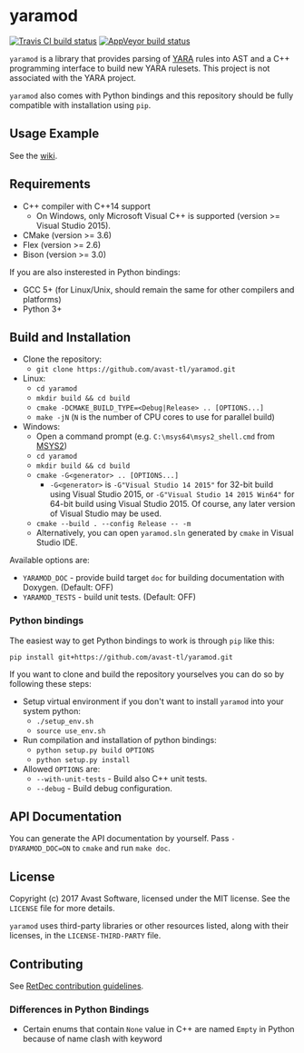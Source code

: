# yaramod

[![Travis CI build status](https://travis-ci.org/avast-tl/yaramod.svg?branch=master)](https://travis-ci.org/avast-tl/yaramod)
[![AppVeyor build status](https://ci.appveyor.com/api/projects/status/github/avast-tl/yaramod?branch=master&svg=true)](https://ci.appveyor.com/project/avast-tl/yaramod?branch=master)

`yaramod` is a library that provides parsing of [YARA](https://github.com/VirusTotal/yara) rules into AST and a C++ programming interface to build new YARA rulesets. This project is not associated with the YARA project.

`yaramod` also comes with Python bindings and this repository should be fully compatible with installation using `pip`.

## Usage Example

See the [wiki](https://github.com/avast-tl/yaramod/wiki).

## Requirements

* C++ compiler with C++14 support
  * On Windows, only Microsoft Visual C++ is supported (version >= Visual Studio 2015).
* CMake (version >= 3.6)
* Flex (version >= 2.6)
* Bison (version >= 3.0)

If you are also insterested in Python bindings:
* GCC 5+ (for Linux/Unix, should remain the same for other compilers and platforms)
* Python 3+

## Build and Installation

* Clone the repository:
  * `git clone https://github.com/avast-tl/yaramod.git`
* Linux:
  * `cd yaramod`
  * `mkdir build && cd build`
  * `cmake -DCMAKE_BUILD_TYPE=<Debug|Release> .. [OPTIONS...]`
  * `make -jN` (`N` is the number of CPU cores to use for parallel build)
* Windows:
  * Open a command prompt (e.g. `C:\msys64\msys2_shell.cmd` from [MSYS2](https://github.com/avast-tl/retdec/wiki/Windows-Environment))
  * `cd yaramod`
  * `mkdir build && cd build`
  * `cmake -G<generator> .. [OPTIONS...]`
    * `-G<generator>` is `-G"Visual Studio 14 2015"` for 32-bit build using Visual Studio 2015, or `-G"Visual Studio 14 2015 Win64"` for 64-bit build using Visual Studio 2015. Of course, any later version of Visual Studio may be used.
  * `cmake --build . --config Release -- -m`
  * Alternatively, you can open `yaramod.sln` generated by `cmake` in Visual Studio IDE.

Available options are:
* `YARAMOD_DOC` - provide build target `doc` for building documentation with Doxygen. (Default: OFF)
* `YARAMOD_TESTS` - build unit tests. (Default: OFF)

### Python bindings

The easiest way to get Python bindings to work is through `pip` like this:

```
pip install git+https://github.com/avast-tl/yaramod.git
```

If you want to clone and build the repository yourselves you can do so by following these steps:

* Setup virtual environment if you don't want to install `yaramod` into your system python:
  * `./setup_env.sh`
  * `source use_env.sh`
* Run compilation and installation of python bindings:
  * `python setup.py build OPTIONS`
  * `python setup.py install`
* Allowed `OPTIONS` are:
  * `--with-unit-tests` - Build also C++ unit tests.
  * `--debug` - Build debug configuration.

## API Documentation

You can generate the API documentation by yourself. Pass `-DYARAMOD_DOC=ON` to `cmake` and run `make doc`.

## License

Copyright (c) 2017 Avast Software, licensed under the MIT license. See the `LICENSE` file for more details.

`yaramod` uses third-party libraries or other resources listed, along with their licenses, in the `LICENSE-THIRD-PARTY` file.

## Contributing

See [RetDec contribution guidelines](https://github.com/avast-tl/retdec/wiki/Contribution-Guidelines).

















### Differences in Python Bindings

* Certain enums that contain `None` value in C++ are named `Empty` in Python because of name clash with keyword
